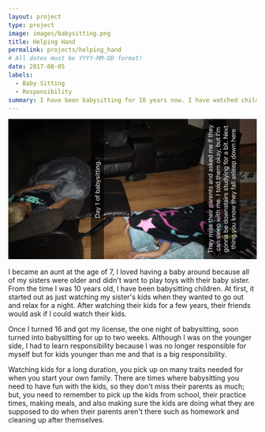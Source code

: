 ```yaml
---
layout: project
type: project
image: images/babysitting.png
title: Helping Hand
permalink: projects/helping_hand
# All dates must be YYYY-MM-DD format!
date: 2017-08-05
labels:
  - Baby Sitting
  - Responsibility
summary: I have been babysitting for 10 years now. I have watched children from the ages of 6 months to 10 years old. 
---
```


<img class="ui medium right floated rounded image" src="../images/IMG_1926.JPG">

I became an aunt at the age of 7, I loved having a baby around because all of my sisters were older and didn't want to play toys with their baby sister. From the time I was 10 years old, I have been babysitting children. At first, it started out as just watching my sister's kids when they wanted to go out and relax for a night. After watching their kids for a few years, their friends would ask if I could watch their kids. 

Once I turned 16 and got my license, the one night of babysitting, soon turned into babysitting for up to two weeks. Although I was on the younger side, I had to learn responsibility because I was no longer responsible for myself but for kids younger than me and that is a big responsibility. 

Watching kids for a long duration, you pick up on many traits needed for when you start your own family. There are times where babysitting you need to have fun with the kids, so they don't miss their parents as much; but, you need to remember to pick up the kids from school, their practice times, making meals, and also making sure the kids are doing what they are supposed to do when their parents aren't there such as homework and cleaning up after themselves. 
